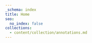 ```yaml
---
_schema: index
title: Home
seo:
  no_index: false
collections:
  - content/collection/annotations.md
---
```

